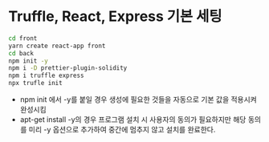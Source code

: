 # Truffle, React, Express 기본 세팅

```sh
cd front
yarn create react-app front
cd back
npm init -y
npm i -D prettier-plugin-solidity
npm i truffle express
npx trufle init
```

- npm init 에서 -y를 붙일 경우 생성에 필요한 것들을 자동으로 기본 값을 적용시켜 완성시킴
- apt-get install -y의 경우 프로그램 설치 시 사용자의 동의가 필요하지만 해당 동의를 미리 -y 옵션으로 추가하여 중간에 멈추지 않고 설치를 완료한다.
